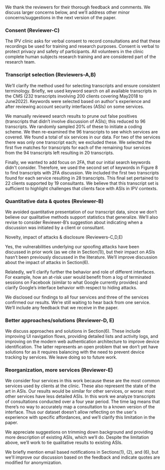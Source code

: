 
We thank the reviewers for their thorough feedback and comments. We discuss larger concerns below, and we’ll address other minor concerns/suggestions in the next version of the paper.

### Consent (Reviewer-C)

The IPV clinic asks for verbal consent to record consultations and that these recordings be used for training and research purposes. Consent is verbal to protect privacy and safety of participants. All volunteers in the clinic complete human subjects research training and are considered part of the research team. 


### Transcript selection (Reviewers-A,B)

We’ll clarify the method used for selecting transcripts and ensure consistent terminology. Briefly, we used keyword search on all available transcripts in the CMS (232 transcripts involving 200 clients covering May2018 to June2022). Keywords were selected based on author's experience and after reviewing account security interfaces (ASIs) on some services. 

We manually reviewed search results to prune out false positives (transcripts that didn’t involve discussion of ASIs); this reduced to 96 transcripts. We randomly sampled 20% of these to initiate a coding scheme. We then re-examined the 96 transcripts to see which services are covered. We found a total of six services in our data. For two of the services there was only one transcript each; we excluded these. We selected the first five matches for transcripts for each of the remaining four services from the 94 transcripts left resulting in 20 transcripts.

Finally, we wanted to add focus on 2FA, that our initial search keywords didn't consider. Therefore, we used the second set of keywords in Figure 8 to find transcripts with 2FA discussion. We included the first two transcripts found for each service resulting in 28 transcripts. This final set pertained to 22 clients supported by 19 consultants. We believe that this transcript set is sufficient to highlight challenges that clients face with ASIs in IPV contexts. 


### Quantitative data & quotes (Reviewer-B)

We avoided quantitative presentation of our transcript data, since we don’t believe our qualitative methods support statistics that generalize. We’ll also revise to consider Reviewer-B’s suggestion about indicating when a discussion was initiated by a client or consultant.


Novelty, impact of attacks & disclosure (Reviewers-C,D,E)

Yes, the vulnerabilities underlying our spoofing attacks have been discussed in prior work (as we cite in Section(1)), but their impact on ASIs hasn’t been previously discussed in the literature. We’ll improve discussion about the impact of attacks in Section(6). 

Relatedly, we’ll clarify further the behavior and role of different interfaces. For example, 
how an at-risk user would benefit from a log of terminated sessions on Facebook (similar to what Google currently provides) and clarify Google’s interface behavior with respect to hiding attacks.

We disclosed our findings to all four services and three of the services confirmed our results. We’re still waiting to hear back from one service. We’ll include any feedback that we receive in the paper. 


### Better approaches/solutions (Reviewer-D, E)

We discuss approaches and solutions in Section(6). These include improving UI navigation flows, providing detailed lists and activity logs, and improving on the modern web authentication architecture to improve device identification. The latter represents an open problem that we don’t yet have solutions for as it requires balancing with the need to prevent device tracking by services. We leave doing so to future work.

### Reorganization, more services (Reviewer-E)

We consider four services in this work because these are the most common services used by clients at the clinic. These also represent the state of the art in ASIs. Our results would be similar for other services, or worse: most other services have less detailed ASIs. 
In this work we analyze transcripts of consultations conducted over a four year period. The time lag means that there’s no way to accurately map a consultation to a known version of the interface. Thus our dataset doesn’t allow reflecting on the user's experience with specific affordances, and we’ll clarify this limitation in the paper. 

We appreciate suggestions on trimming down background and providing more description of existing ASIs, which we’ll do. Despite the limitation above, we’ll work to tie qualitative results to existing ASIs.  

We briefly mention email based notifications in Sections(1), (2), and (6), but we'll improve our discussion based on the feedback and indicate quotes are modified for anonymization. 




